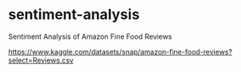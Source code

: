 # sentiment-analysis

Sentiment Analysis of Amazon Fine Food Reviews

https://www.kaggle.com/datasets/snap/amazon-fine-food-reviews?select=Reviews.csv
